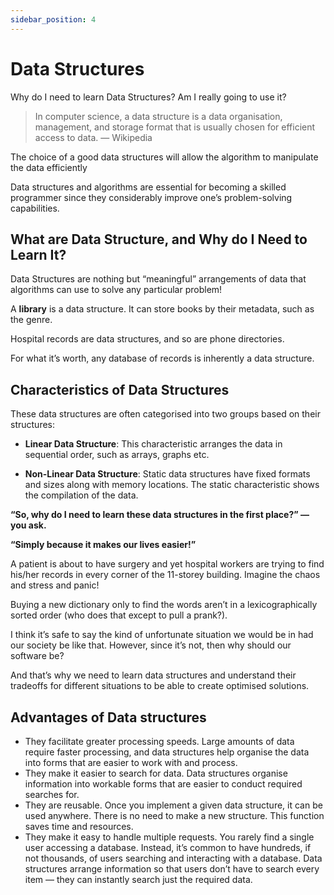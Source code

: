 ```yaml
---
sidebar_position: 4
---
```


# Data Structures

Why do I need to learn Data Structures? Am I really going to use it?

> In computer science, a data structure is a data organisation, management, and storage format that is
> usually chosen for efficient access to data. — Wikipedia

The choice of a good data structures will allow the algorithm to manipulate the data efficiently

Data structures and algorithms are essential for becoming a skilled programmer since they considerably improve one’s problem-solving capabilities.

## What are Data Structure, and Why do I Need to Learn It?

Data Structures are nothing but “meaningful” arrangements of data that algorithms can use to solve any particular problem!

A **library** is a data structure. It can store books by their metadata, such as the genre.

Hospital records are data structures, and so are phone directories.

For what it’s worth, any database of records is inherently a data structure.

## Characteristics of Data Structures

These data structures are often categorised into two groups based on their structures:

- **Linear Data Structure**: This characteristic arranges the data in sequential order, such as arrays, graphs etc.

- **Non-Linear Data Structure**: Static data structures have fixed formats and sizes along with memory locations. The static characteristic shows the compilation of the data.

**“So, why do I need to learn these data structures in the first place?” — you ask.**

**“Simply because it makes our lives easier!”**

A patient is about to have surgery and yet hospital workers are trying to find his/her records in every corner of the 11-storey building. Imagine the chaos and stress and panic!

Buying a new dictionary only to find the words aren’t in a lexicographically sorted order (who does that except to pull a prank?).

I think it’s safe to say the kind of unfortunate situation we would be in had our society be like that. However, since it’s not, then why should our software be?

And that’s why we need to learn data structures and understand their tradeoffs for different situations to be able to create optimised solutions.

## Advantages of Data structures

- They facilitate greater processing speeds. Large amounts of data require faster processing, and data structures help organise the data into forms that are easier to work with and process.
- They make it easier to search for data. Data structures organise information into workable forms that are easier to conduct required searches for.
- They are reusable. Once you implement a given data structure, it can be used anywhere. There is no need to make a new structure. This function saves time and resources.
- They make it easy to handle multiple requests. You rarely find a single user accessing a database. Instead, it’s common to have hundreds, if not thousands, of users searching and interacting with a database. Data structures arrange information so that users don’t have to search every item — they can instantly search just the required data.
